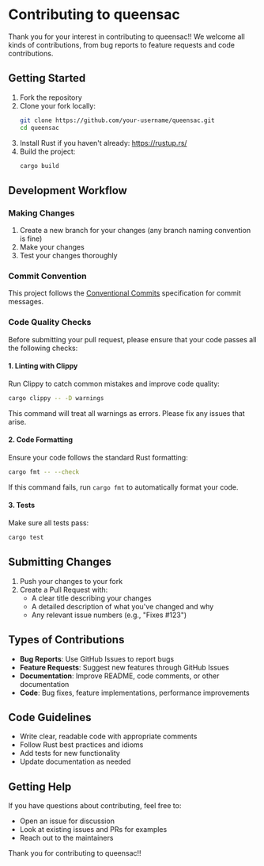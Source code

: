 # Contributing to queensac

Thank you for your interest in contributing to queensac!! We welcome all kinds of contributions, from bug reports to feature requests and code contributions.

## Getting Started

1. Fork the repository
2. Clone your fork locally:
   ```bash
   git clone https://github.com/your-username/queensac.git
   cd queensac
   ```
3. Install Rust if you haven't already: https://rustup.rs/
4. Build the project:
   ```bash
   cargo build
   ```

## Development Workflow

### Making Changes

1. Create a new branch for your changes (any branch naming convention is fine)
2. Make your changes
3. Test your changes thoroughly

### Commit Convention

This project follows the [Conventional Commits](https://www.conventionalcommits.org/en/v1.0.0/) specification for commit messages.

### Code Quality Checks

Before submitting your pull request, please ensure that your code passes all the following checks:

#### 1. Linting with Clippy
Run Clippy to catch common mistakes and improve code quality:
```bash
cargo clippy -- -D warnings
```
This command will treat all warnings as errors. Please fix any issues that arise.

#### 2. Code Formatting
Ensure your code follows the standard Rust formatting:
```bash
cargo fmt -- --check
```
If this command fails, run `cargo fmt` to automatically format your code.

#### 3. Tests
Make sure all tests pass:
```bash
cargo test
```

## Submitting Changes

1. Push your changes to your fork
2. Create a Pull Request with:
   - A clear title describing your changes
   - A detailed description of what you've changed and why
   - Any relevant issue numbers (e.g., "Fixes #123")

## Types of Contributions

- **Bug Reports**: Use GitHub Issues to report bugs
- **Feature Requests**: Suggest new features through GitHub Issues
- **Documentation**: Improve README, code comments, or other documentation
- **Code**: Bug fixes, feature implementations, performance improvements

## Code Guidelines

- Write clear, readable code with appropriate comments
- Follow Rust best practices and idioms
- Add tests for new functionality
- Update documentation as needed

## Getting Help

If you have questions about contributing, feel free to:
- Open an issue for discussion
- Look at existing issues and PRs for examples
- Reach out to the maintainers

Thank you for contributing to queensac!!
